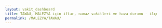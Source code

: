 ```yaml
---
layout: vakit_dashboard
title: TAWAU, MALEZYA için iftar, namaz vakitleri ve hava durumu - ilçe/eyalet seç
permalink: /MALEZYA/TAWAU/
---
```


<script type="text/javascript">
  var GLOBAL_COUNTRY = 'MALEZYA';
  var GLOBAL_CITY = 'TAWAU';
  var GLOBAL_STATE = '';
  var lat = 72;
  var lon = 21;
</script>
